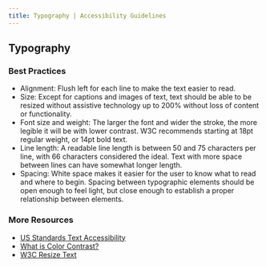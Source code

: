 ```yaml
---
title: Typography | Accessibility Guidelines
---
```

## Typography

### Best Practices
* <span class="text-bold">Alignment</span>: Flush left for each line to make the text easier to read.
* <span class="text-bold">Size</span>: Except for captions and images of text, text should be able to be resized without assistive technology up to 200% without loss of content or functionality.
* <span class="text-bold">Font size and weight</span>: The larger the font and wider the stroke, the more legible it will be with lower contrast. W3C recommends starting at 18pt regular weight, or 14pt bold text.
* <span class="text-bold">Line length</span>: A readable line length is between 50 and 75 characters per line, with 66 characters considered the ideal. Text with more space between lines can have somewhat longer length.
* <span class="text-bold">Spacing</span>: White space makes it easier for the user to know what to read and where to begin. Spacing between typographic elements should be open enough to feel light, but close enough to establish a proper relationship between elements.

### More Resources
* <a href='https://standards.usa.gov/visual-style/#text-accessibility'>US Standards Text Accessibility</a>
* <a href='http://a11yproject.com/posts/what-is-color-contrast'>What is Color Contrast?</a>
* <a href='https://www.w3.org/TR/UNDERSTANDING-WCAG20/visual-audio-contrast-scale.html'>W3C Resize Text</a>
